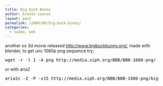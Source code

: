 ```yaml
---
title: Big buck Bunny
author: bronto saurus
layout: post
permalink: /2008/06/big-buck-bunny/
categories:
  - video, web
---
```

another os 3d movie released <a href="http://www.bigbuckbunny.org/" target="_blank" >http://www.bigbuckbunny.org/</a>, made with blender, to get unc 1080p png sequence try; 

<pre>wget -r -l 1 -A png http://media.xiph.org/BBB/BBB-1080-png/</pre>

or with aria2

<pre>aria2c -Z -P -x15 http://media.xiph.org/BBB/BBB-1080-png/big_buck_bunny_[00001-14315].png</pre>